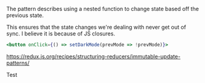 The pattern describes using a nested function to change state based off the previous state.

This ensures that the state changes we're dealing with never get out of sync. I believe it is because of JS closures.

```jsx
<button onClick={() => setDarkMode(prevMode => !prevMode)}>
```

https://redux.js.org/recipes/structuring-reducers/immutable-update-patterns/

Test